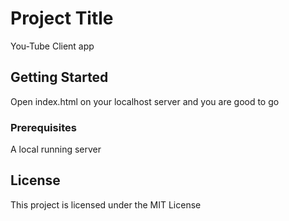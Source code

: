 # Project Title

You-Tube Client app

## Getting Started

Open index.html on your localhost server and you are good to go

### Prerequisites

A local running server


## License

This project is licensed under the MIT License
